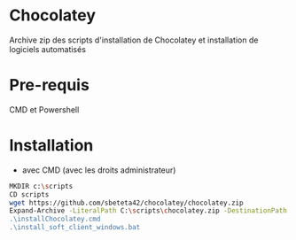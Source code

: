 # Chocolatey
Archive zip des scripts d'installation de Chocolatey et installation de logiciels automatisés

# Pre-requis
CMD et Powershell

# Installation
- avec CMD (avec les droits administrateur)

```bash  
MKDIR c:\scripts
CD scripts
wget https://github.com/sbeteta42/chocolatey/chocolatey.zip
Expand-Archive -LiteralPath C:\scripts\chocolatey.zip -DestinationPath "C:\scripts\" -Force
.\installChocolatey.cmd
.\install_soft_client_windows.bat
